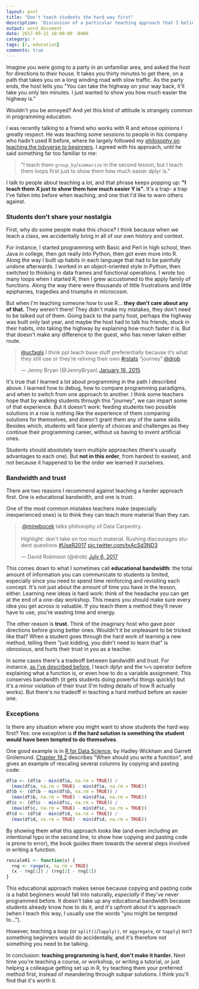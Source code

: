 ```yaml
---
layout: post
title: "Don't teach students the hard way first"
description: 'Discussion of a particular teaching approach that I believe is a mistake.'
output: word_document
date: 2017-09-21 10:00:00 -0400
category: r
tags: [r, education]
comments: true
---
```


Imagine you were going to a party in an unfamiliar area, and asked the host for directions to their house. It takes you thirty minutes to get there, on a path that takes you on a long winding road with slow traffic. As the party ends, the host tells you "You can take the highway on your way back, it'll take you only ten minutes. I just wanted to show you how much easier the highway is."

Wouldn't you be annoyed? And yet this kind of attitude is strangely common in programming education.

I was recently talking to a friend who works with R and whose opinions I greatly respect. He was teaching some sessions to people in his company who hadn't used R before, where he largely followed my [philosophy on teaching the tidyverse to beginners](http://varianceexplained.org/r/teach-tidyverse/). I agreed with his approach, until he said something far too familiar to me:

> "I teach them `group_by`/`summarize` in the second lesson, but I teach them loops first just to show them how much easier dplyr is."

I talk to people about teaching a lot, and that phrase keeps popping up: **"I teach them X just to show them how much easier Y is"**. It's a trap- a trap I've fallen into before when teaching, and one that I'd like to warn others against.

### Students don't share your nostalgia

First, why do some people make this choice? I think because when we teach a class, we accidentally bring in all of our own history and context.

For instance, I started programming with Basic and Perl in high school, then Java in college, then got really into Python, then got even more into R. Along the way I built up habits in each language that had to be painfully undone afterwards. I worked in an object-oriented style in Python, then switched to thinking in data frames and functional operations. I wrote too many loops when I started R, then I grew accustomed to the apply family of functions. Along the way there were thousands of little frustrations and little epiphanies, tragedies and triumphs in microcosm.

But when I'm teaching someone how to use R... **they don't care about any of that.** They weren't there! They didn't make my mistakes, they don't need to be talked out of them. Going back to the party host, perhaps the highway was built only last year, and maybe the host had to talk his friends, stuck in their habits, into taking the highway by explaining how much faster it is. But that doesn't make any difference to the guest, who has never taken either route.

<blockquote class="twitter-tweet" data-lang="en"><p lang="en" dir="ltr"><a href="https://twitter.com/ucfagls">@ucfagls</a> I think ppl teach base stuff preferentially because it’s what they still use or they’re reliving their own <a href="https://twitter.com/hashtag/rstats?src=hash">#rstats</a> “journey” <a href="https://twitter.com/drob">@drob</a></p>&mdash; Jenny Bryan (@JennyBryan) <a href="https://twitter.com/JennyBryan/status/556218754485321729">January 16, 2015</a></blockquote>
<script async src="https://platform.twitter.com/widgets.js" charset="utf-8"></script>

It's true that I learned a lot about programming in the path I described above. I learned how to debug, how to compare programming paradigms, and when to switch from one approach to another. I think some teachers hope that by walking students through this "journey", we can impart some of that experience. But it doesn't work: feeding students two possible solutions in a row is nothing like the experience of them comparing solutions for themselves, and doesn't grant them any of the same skills. Besides which, students will face plenty of choices and challenges as they continue their programming career, without us having to invent artificial ones.

Students should absolutely learn multiple approaches (there's usually advantages to each one). But **not in this order**, from hardest to easiest, and not because it happened to be the order we learned it ourselves.

### Bandwidth and trust

There are two reasons I recommend against teaching a harder approach first. One is educational bandwidth, and one is trust.

One of the most common mistakes teachers make (especially inexperienced ones) is to think they can teach more material than they can.

<blockquote class="twitter-tweet" data-lang="en"><p lang="en" dir="ltr">.<a href="https://twitter.com/minebocek">@minebocek</a> talks philosophy of Data Carpentry.<br><br>Highlight: don&#39;t take on too much material. Rushing discourages student questions <a href="https://twitter.com/hashtag/UseR2017?src=hash">#UseR2017</a> <a href="https://t.co/txAcSd3ND3">pic.twitter.com/txAcSd3ND3</a></p>&mdash; David Robinson (@drob) <a href="https://twitter.com/drob/status/882933155119976449">July 6, 2017</a></blockquote>
<script async src="https://platform.twitter.com/widgets.js" charset="utf-8"></script>

This comes down to what I sometimes call **educational bandwidth**: the total amount of information you can communicate to students is limited, especially since you need to spend time reinforcing and revisiting each concept. It's not just about the amount of time you have in the lesson, either. Learning new ideas is hard work: think of the headache you can get at the end of a one-day workshop. This means you should make sure every idea you get across is valuable. If you teach them a method they'll never have to use, you're wasting time and energy.

The other reason is **trust**. Think of the imaginary host who gave poor directions before giving better ones. Wouldn't it be unpleasant to be tricked like that? When a student goes through the hard work of learning a new method, telling them "just kidding, you didn't need to learn that" is obnoxious, and hurts their trust in you as a teacher.

In some cases there's a tradeoff between bandwidth and trust. For instance, [as I've described before](http://varianceexplained.org/r/teach-tidyverse/), I teach dplyr and the `%>%` operator before explaining what a function is, or even how to do a variable assignment. This conserves bandwidth (it gets students doing powerful things quickly) but it's a minor violation of their trust (I'm hiding details of how R actually works). But there's no tradeoff in teaching a hard method before an easier one.

### Exceptions

Is there any situation where you might want to show students the hard way first? Yes: one exception is **if the hard solution is something the student would have been tempted to do themselves**.

One good example is in [R for Data Science](http://r4ds.had.co.nz/), by Hadley Wickham and Garrett Grolemund. [Chapter 19.2](http://r4ds.had.co.nz/functions.html#when-should-you-write-a-function) describes "When should you write a function", and gives an example of rescaling several columns by copying and pasting code:

```r
df$a <- (df$a - min(df$a, na.rm = TRUE)) / 
  (max(df$a, na.rm = TRUE) - min(df$a, na.rm = TRUE))
df$b <- (df$b - min(df$b, na.rm = TRUE)) / 
  (max(df$b, na.rm = TRUE) - min(df$a, na.rm = TRUE))
df$c <- (df$c - min(df$c, na.rm = TRUE)) / 
  (max(df$c, na.rm = TRUE) - min(df$c, na.rm = TRUE))
df$d <- (df$d - min(df$d, na.rm = TRUE)) / 
  (max(df$d, na.rm = TRUE) - min(df$d, na.rm = TRUE))
```

By showing them what this approach looks like (and even including an intentional typo in the second line, to show how copying and pasting code is prone to error), the book guides them towards the several steps involved in writing a function.

```r
rescale01 <- function(x) {
  rng <- range(x, na.rm = TRUE)
  (x - rng[1]) / (rng[2] - rng[1])
}
```

This educational approach makes sense because copying and pasting code is a habit beginners would fall into naturally, *especially* if they've never programmed before. It doesn't take up any educational bandwidth because students already know how to do it, and it's upfront about it's approach (when I teach this way, I usually use the words "you might be tempted to...").

However, teaching a loop (or `split()`/`lapply()`, or `aggregate`, or `tapply`) isn't something beginners would do accidentally, and it's therefore not something you need to be talking.

In conclusion: **teaching programming is hard, don't make it harder.** Next time you're teaching a course, or workshop, or writing a tutorial, or just helping a colleague getting set up in R, try teaching them your preferred method first, instead of meandering through subpar solutions. I think you'll find that it's worth it.
